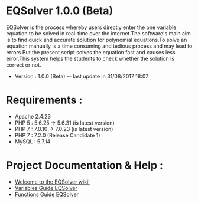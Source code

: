 # EQSolver 1.0.0 (Beta)
EQSolver is the process whereby users directly enter the one variable equation to be solved in real-time over the internet.The software's main aim is to find quick and accurate solution for polynomial equations.To solve an equation manually is a time consuming and tedious process and may lead to errors.But the present script solves the equation fast and causes less error.This system helps the students to check whether the solution is correct or not.
* Version : 1.0.0 (Beta) -- last update in 31/08/2017 18:07 

# Requirements :

* Apache 2.4.23
* PHP 5 : 5.6.25 -> 5.6.31 (is latest version)
* PHP 7 : 7.0.10 -> 7.0.23 (is latest version)
* PHP 7 : 7.2.0 (Release Candidate 1)
* MySQL : 5.7.14

# Project Documentation & Help :
* [Welcome to the EQSolver wiki!](https://github.com/AbdallahBeraida/EQSolver/wiki/Welcome-to-the-EQSolver-wiki!)
* [Variables Guide EQSolver](https://github.com/AbdallahBeraida/EQSolver/wiki/Variables-Guide-EQSolver)
* [Functions Guide EQSolver](https://github.com/AbdallahBeraida/EQSolver/wiki/Functions-Guide-EQSolver)
